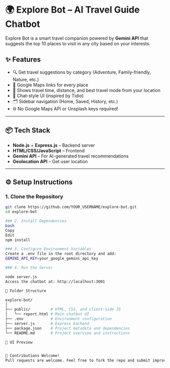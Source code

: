# 🌍 Explore Bot – AI Travel Guide Chatbot

Explore Bot is a smart travel companion powered by **Gemini API** that suggests the top 10 places to visit in any city based on your interests.

## ✨ Features

- 🔍 Get travel suggestions by category (Adventure, Family-friendly, Nature, etc.)
- 📍 Google Maps links for every place
- 🧭 Shows travel time, distance, and best travel mode from your location
- 💬 Chat-style UI (inspired by Tidio)
- 🗂 Sidebar navigation (Home, Saved, History, etc.)
- 🌐 No Google Maps API or Unsplash keys required!

---

## 📦 Tech Stack

- **Node.js** + **Express.js** – Backend server
- **HTML/CSS/JavaScript** – Frontend
- **Gemini API** – For AI-generated travel recommendations
- **Geolocation API** – Get user location

---

## ⚙️ Setup Instructions

### 1. Clone the Repository

```bash
git clone https://github.com/YOUR_USERNAME/explore-bot.git
cd explore-bot

### 2. Install Dependencies
bash
Copy
Edit
npm install

### 3. Configure Environment Variables
Create a .env file in the root directory and add:
GEMINI_API_KEY=your_google_gemini_api_key

### 4. Run the Server

node server.js
Access the chatbot at: http://localhost:3001

📁 Folder Structure

explore-bot/
│
├── public/         # HTML, CSS, and client-side JS
│   └── report.html # Main chatbot UI
├── .env            # Environment configuration
├── server.js       # Express backend
├── package.json    # Project metadata and dependencies
└── README.md       # Project overview and instructions

📸 UI Preview


🙌 Contributions Welcome!
Pull requests are welcome. Feel free to fork the repo and submit improvements!


